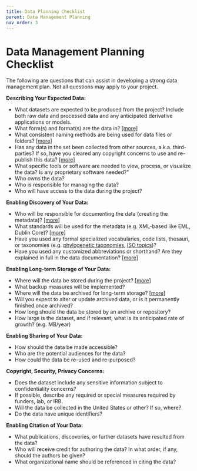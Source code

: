 ```yaml
---
title: Data Planning Checklist
parent: Data Management Planning
nav_order: 3
---
```


# Data Management Planning Checklist

The following are questions that can assist in developing a strong data management plan. Not all questions may apply to your project.

**Describing Your Expected Data:**

- What datasets are expected to be produced from the project? Include both raw data and processed data and any anticipated derivative applications or models.
- What form(s) and format(s) are the data in? <span class="small">[\[more\]](#formats)</span>
- What consistent naming methods are being used for data files or folders? <span class="small">[\[more\]](#naming)</span>
- Has any data in the set been collected from other sources, a.k.a. third-parties? If so, have you cleared any copyright concerns to use and re-publish this data? <span class="small">[\[more\]](#copyright_ip)</span>
- What specific tools or software are needed to view, process, or visualize the data? Is any proprietary software needed?"
- Who owns the data?
- Who is responsible for managing the data?
- Who will have access to the data during the project?

**Enabling Discovery of Your Data:**

- Who will be responsible for documenting the data (creating the metadata)? <span class="small">[\[more\]](#metadata)</span>
- What standards will be used for the metadata (e.g. XML-based like EML, Dublin Core)? <span class="small">[\[more\]](#standards)</span>
- Have you used any formal specialized vocabularies, code lists, thesauri, or taxonomies (e.g. [phylogenetic taxonomies](http://www.ncbi.nlm.nih.gov/Taxonomy/taxonomyhome.html/index.cgi?chapter=resources), [ISO topics](https://marinemetadata.org/references/isotopics))?
- Have you used any customized abbreviations or shorthand? Are they explained in full in the data documentation? <span class="small">[\[more\]](#bestpractices)</span>

**Enabling Long-term Storage of Your Data:**

- Where will the data be stored during the project? <span class="small">[\[more\]](#storing)</span>
- What backup measures will be implemented?
- Where will the data be archived for long-term storage? <span class="small">[\[more\]](#depositing)</span>
- Will you expect to alter or update archived data, or is it permanently finished once archived?
- How long should the data be stored by an archive or repository?
- How large is the dataset, and if relevant, what is its anticipated rate of growth? (e.g. MB/year)

**Enabling Sharing of Your Data:**

- How should the data be made accessible?
- Who are the potential audiences for the data?
- How could the data be re-used and re-purposed?

**Copyright, Security, Privacy Concerns:**

- Does the dataset include any sensitive information subject to confidentiality concerns?
- If possible, describe any required or special measures required by funders, lab, or IRB.
- Will the data be collected in the United States or other? If so, where?
- Do the data have unique identifiers?

**Enabling Citation of Your Data:**

- What publications, discoveries, or further datasets have resulted from the data?
- Who will receive credit for authoring the data? In what order, if any, should the authors be given?
- What organizational name should be referenced in citing the data?
